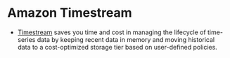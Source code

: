 # Amazon Timestream
- [Timestream](https://aws.amazon.com/timestream/) saves you time and cost in managing the lifecycle of time-series data by keeping recent data in memory and moving historical data to a cost-optimized storage tier based on user-defined policies.